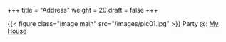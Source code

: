 +++
title = "Address"
weight = 20
draft = false
+++

{{< figure class="image main" src="/images/pic01.jpg" >}}
Party @: [My House](https://www.google.com/maps/place/Coachella,+CA+92236 "Coachella, CA")